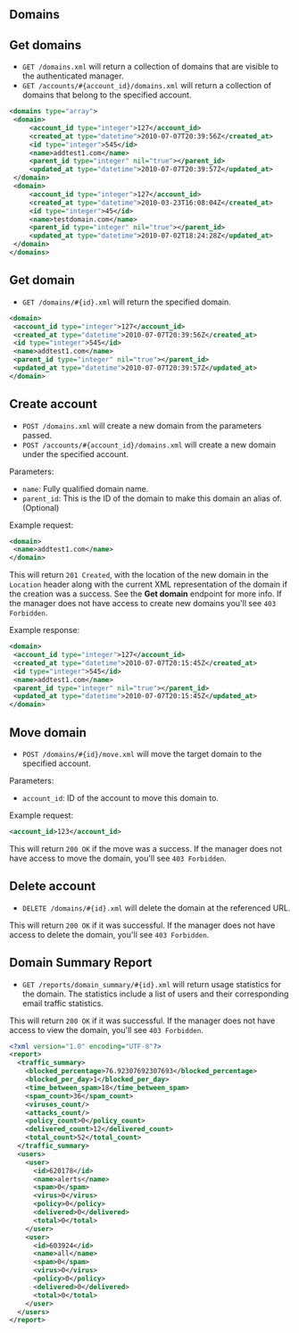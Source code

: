 Domains
-------

Get domains
------------

* `GET /domains.xml` will return a collection of domains that are visible to the authenticated manager.
* `GET /accounts/#{account_id}/domains.xml` will return a collection of domains that belong to the specified account.


```xml
<domains type="array">
 <domain>
	 <account_id type="integer">127</account_id>
	 <created_at type="datetime">2010-07-07T20:39:56Z</created_at>
	 <id type="integer">545</id>
	 <name>addtest1.com</name>
	 <parent_id type="integer" nil="true"></parent_id>
	 <updated_at type="datetime">2010-07-07T20:39:57Z</updated_at>
 </domain>
 <domain>
	 <account_id type="integer">127</account_id>
	 <created_at type="datetime">2010-03-23T16:08:04Z</created_at>
	 <id type="integer">45</id>
	 <name>testdomain.com</name>
	 <parent_id type="integer" nil="true"></parent_id>
	 <updated_at type="datetime">2010-07-02T18:24:28Z</updated_at>
 </domain>
</domains>
```

Get domain
-----------

* `GET /domains/#{id}.xml` will return the specified domain.

```xml
<domain>
 <account_id type="integer">127</account_id>
 <created_at type="datetime">2010-07-07T20:39:56Z</created_at>
 <id type="integer">545</id>
 <name>addtest1.com</name>
 <parent_id type="integer" nil="true"></parent_id>
 <updated_at type="datetime">2010-07-07T20:39:57Z</updated_at>
</domain>
```

Create account
--------------

* `POST /domains.xml` will create a new domain from the parameters passed.
* `POST /accounts/#{account_id}/domains.xml` will create a new domain under the specified account.

Parameters:
* `name`: Fully qualified domain name.
* `parent_id`: This is the ID of the domain to make this domain an alias of. (Optional)

Example request:

```xml
<domain>
 <name>addtest1.com</name>
</domain>
```

This will return `201 Created`, with the location of the new domain in the `Location` header along with the current XML representation of the domain if the creation was a success. See the **Get domain** endpoint for more info. If the manager does not have access to create new domains you'll see `403 Forbidden`.

Example response:

```xml
<domain>
 <account_id type="integer">127</account_id>
 <created_at type="datetime">2010-07-07T20:15:45Z</created_at>
 <id type="integer">545</id>
 <name>addtest1.com</name>
 <parent_id type="integer" nil="true"></parent_id>
 <updated_at type="datetime">2010-07-07T20:15:45Z</updated_at>
</domain>
```

Move domain
--------------

* `POST /domains/#{id}/move.xml` will move the target domain to the specified account.

Parameters:
* `account_id`: ID of the account to move this domain to.

Example request:

```xml
<account_id>123</account_id>
```

This will return `200 OK` if the move was a success. If the manager does not have access to move the domain, you'll see `403 Forbidden`.

Delete account
--------------

* `DELETE /domains/#{id}.xml` will delete the domain at the referenced URL.

This will return `200 OK` if it was successful. If the manager does not have access to delete the domain, you'll see `403 Forbidden`.

Domain Summary Report
---------------------

* `GET /reports/domain_summary/#{id}.xml` will return usage statistics for the domain. The statistics include a list of users and their corresponding email traffic statistics.

This will return `200 OK` if it was successful. If the manager does not have access to view the domain, you'll see `403 Forbidden`.

```xml
<?xml version="1.0" encoding="UTF-8"?>
<report>
  <traffic_summary>
    <blocked_percentage>76.92307692307693</blocked_percentage>
    <blocked_per_day>1</blocked_per_day>
    <time_between_spam>18</time_between_spam>
    <spam_count>36</spam_count>
    <viruses_count/>
    <attacks_count/>
    <policy_count>0</policy_count>
    <delivered_count>12</delivered_count>
    <total_count>52</total_count>
  </traffic_summary>
  <users>
    <user>
      <id>620178</id>
      <name>alerts</name>
      <spam>0</spam>
      <virus>0</virus>
      <policy>0</policy>
      <delivered>0</delivered>
      <total>0</total>
    </user>
    <user>
      <id>603924</id>
      <name>all</name>
      <spam>0</spam>
      <virus>0</virus>
      <policy>0</policy>
      <delivered>0</delivered>
      <total>0</total>
    </user>
  </users>
</report>
```

